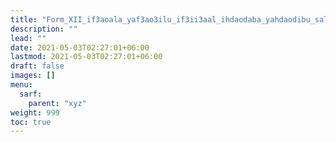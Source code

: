 ```yaml
---
title: "Form_XII_if3aoala_yaf3ao3ilu_if3ii3aal_ihdaodaba_yahdaodibu_salim"
description: ""
lead: ""
date: 2021-05-03T02:27:01+06:00
lastmod: 2021-05-03T02:27:01+06:00
draft: false
images: []
menu: 
  sarf:
    parent: "xyz"
weight: 999
toc: true
---
```



